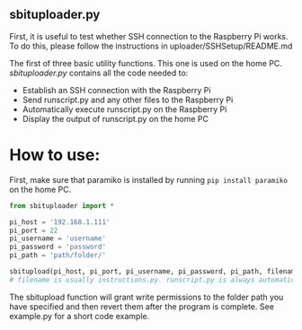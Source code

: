 ## sbituploader.py

First, it is useful to test whether SSH connection to the Raspberry Pi works. To do this, please follow the instructions in uploader/SSHSetup/README.md

The first of three basic utility functions. This one is used on the home PC. *sbituploader.py* contains all the code needed to: 
- Establish an SSH connection with the Raspberry Pi
- Send runscript.py and any other files to the Raspberry Pi
- Automatically execute runscript.py on the Raspberry Pi
- Display the output of runscript.py on the home PC

# How to use: 

First, make sure that paramiko is installed by running ```pip install paramiko``` on the home PC.

```python
from sbituploader import * 

pi_host = '192.168.1.111'
pi_port = 22
pi_username = 'username'
pi_password = 'password'
pi_path = 'path/folder/'

sbitupload(pi_host, pi_port, pi_username, pi_password, pi_path, filename)
# filename is usually instructions.py. runscript.py is always automatically uploaded. 
```

The sbitupload function will grant write permissions to the folder path you have specified and then revert them after the program is complete. 
See example.py for a short code example. 